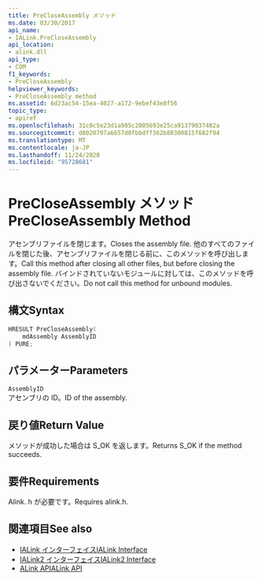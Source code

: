 ```yaml
---
title: PreCloseAssembly メソッド
ms.date: 03/30/2017
api_name:
- IALink.PreCloseAssembly
api_location:
- alink.dll
api_type:
- COM
f1_keywords:
- PreCloseAssembly
helpviewer_keywords:
- PreCloseAssembly method
ms.assetid: 6d23ac54-15ea-4027-a172-9ebef43e8f56
topic_type:
- apiref
ms.openlocfilehash: 31c0c5e23d1a985c2005693e25ca91379037482a
ms.sourcegitcommit: d8020797a6657d0fbbdff362b80300815f682f94
ms.translationtype: MT
ms.contentlocale: ja-JP
ms.lasthandoff: 11/24/2020
ms.locfileid: "95728681"
---
```

# <a name="precloseassembly-method"></a><span data-ttu-id="74643-102">PreCloseAssembly メソッド</span><span class="sxs-lookup"><span data-stu-id="74643-102">PreCloseAssembly Method</span></span>

<span data-ttu-id="74643-103">アセンブリファイルを閉じます。</span><span class="sxs-lookup"><span data-stu-id="74643-103">Closes the assembly file.</span></span> <span data-ttu-id="74643-104">他のすべてのファイルを閉じた後、アセンブリファイルを閉じる前に、このメソッドを呼び出します。</span><span class="sxs-lookup"><span data-stu-id="74643-104">Call this method after closing all other files, but before closing the assembly file.</span></span> <span data-ttu-id="74643-105">バインドされていないモジュールに対しては、このメソッドを呼び出さないでください。</span><span class="sxs-lookup"><span data-stu-id="74643-105">Do not call this method for unbound modules.</span></span>  
  
## <a name="syntax"></a><span data-ttu-id="74643-106">構文</span><span class="sxs-lookup"><span data-stu-id="74643-106">Syntax</span></span>  
  
```cpp  
HRESULT PreCloseAssembly(  
    mdAssembly AssemblyID  
) PURE;  
```  
  
## <a name="parameters"></a><span data-ttu-id="74643-107">パラメーター</span><span class="sxs-lookup"><span data-stu-id="74643-107">Parameters</span></span>  

 `AssemblyID`  
 <span data-ttu-id="74643-108">アセンブリの ID。</span><span class="sxs-lookup"><span data-stu-id="74643-108">ID of the assembly.</span></span>  
  
## <a name="return-value"></a><span data-ttu-id="74643-109">戻り値</span><span class="sxs-lookup"><span data-stu-id="74643-109">Return Value</span></span>  

 <span data-ttu-id="74643-110">メソッドが成功した場合は S_OK を返します。</span><span class="sxs-lookup"><span data-stu-id="74643-110">Returns S_OK if the method succeeds.</span></span>  
  
## <a name="requirements"></a><span data-ttu-id="74643-111">要件</span><span class="sxs-lookup"><span data-stu-id="74643-111">Requirements</span></span>  

 <span data-ttu-id="74643-112">Alink. h が必要です。</span><span class="sxs-lookup"><span data-stu-id="74643-112">Requires alink.h.</span></span>  
  
## <a name="see-also"></a><span data-ttu-id="74643-113">関連項目</span><span class="sxs-lookup"><span data-stu-id="74643-113">See also</span></span>

- [<span data-ttu-id="74643-114">IALink インターフェイス</span><span class="sxs-lookup"><span data-stu-id="74643-114">IALink Interface</span></span>](ialink-interface.md)
- [<span data-ttu-id="74643-115">IALink2 インターフェイス</span><span class="sxs-lookup"><span data-stu-id="74643-115">IALink2 Interface</span></span>](ialink2-interface.md)
- [<span data-ttu-id="74643-116">ALink API</span><span class="sxs-lookup"><span data-stu-id="74643-116">ALink API</span></span>](index.md)
